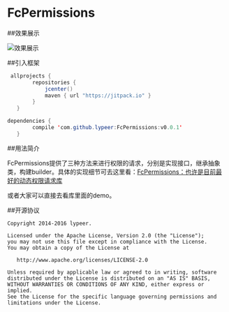 # FcPermissions

##效果展示

![效果展示](http://ac-cnyv47la.clouddn.com/d86cf7546b46ad5c.gif)

##引入框架

```java
 allprojects {
        repositories {
            jcenter()
            maven { url "https://jitpack.io" }
        }
   }
```
```java
dependencies {
        compile 'com.github.lypeer:FcPermissions:v0.0.1'
   }
```

##用法简介

FcPermissions提供了三种方法来进行权限的请求，分别是实现接口，继承抽象类，构建builder。具体的实现细节可去这里看：[FcPermissions：也许是目前最好的动态权限请求库](http://blog.csdn.net/luoyanglizi/article/details/52412883)

或者大家可以直接去看库里面的demo。

##开源协议

```
Copyright 2014-2016 lypeer.

Licensed under the Apache License, Version 2.0 (the "License");
you may not use this file except in compliance with the License.
You may obtain a copy of the License at

   http://www.apache.org/licenses/LICENSE-2.0

Unless required by applicable law or agreed to in writing, software
distributed under the License is distributed on an "AS IS" BASIS,
WITHOUT WARRANTIES OR CONDITIONS OF ANY KIND, either express or implied.
See the License for the specific language governing permissions and
limitations under the License.
```
